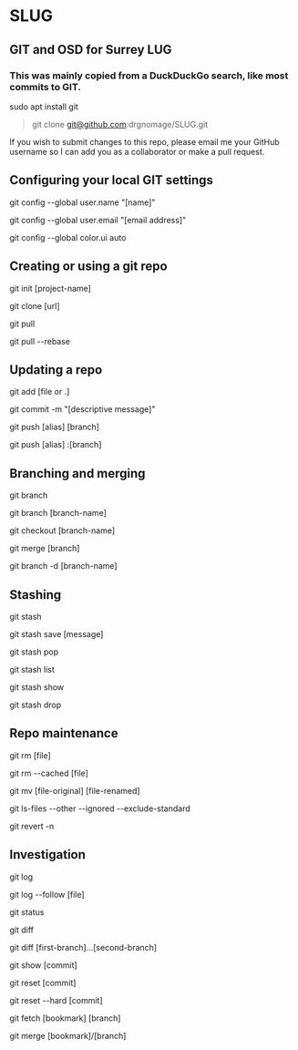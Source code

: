 # SLUG
## GIT and OSD for Surrey LUG

### This was mainly copied from a DuckDuckGo search, like most commits to GIT.

sudo apt install git

> git clone git@github.com:drgnomage/SLUG.git

If you wish to submit changes to this repo, please email me your GitHub username so I can add you as a collaborator or make a pull request.



## Configuring your local GIT settings

git config --global user.name "[name]"

git config --global user.email "[email address]"

git config --global color.ui auto



## Creating or using a git repo

git init [project-name]

git clone [url]

git pull

git pull --rebase


## Updating a repo

git add [file or .] 

git commit -m "[descriptive message]"

git push [alias] [branch]

git push [alias] :[branch]


## Branching and merging

git branch

git branch [branch-name]

git checkout [branch-name]

git merge [branch]

git branch -d [branch-name]


## Stashing

git stash

git stash save [message]

git stash pop

git stash list

git stash show

git stash drop



## Repo maintenance

git rm [file]

git rm --cached [file]

git mv [file-original] [file-renamed]

git ls-files --other --ignored --exclude-standard

git revert -n <sha>



## Investigation

git log

git log --follow [file]

git status

git diff

git diff [first-branch]...[second-branch]

git show [commit]

git reset [commit]

git reset --hard [commit]

git fetch [bookmark] [branch]

git merge [bookmark]/[branch]
